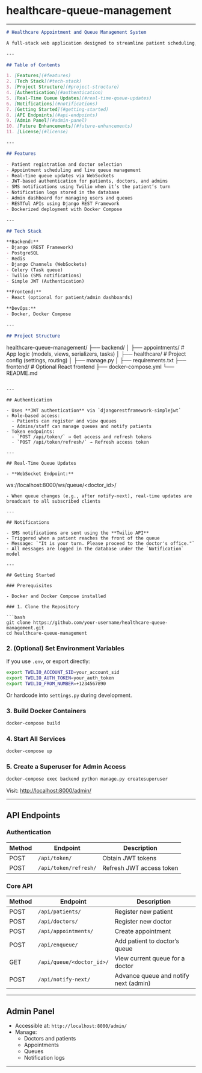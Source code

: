 # healthcare-queue-management

---

```markdown
# Healthcare Appointment and Queue Management System

A full-stack web application designed to streamline patient scheduling, real-time queue updates, and automated notifications in clinics and hospitals.

---

## Table of Contents

1. [Features](#features)  
2. [Tech Stack](#tech-stack)  
3. [Project Structure](#project-structure)  
4. [Authentication](#authentication)  
5. [Real-Time Queue Updates](#real-time-queue-updates)  
6. [Notifications](#notifications)  
7. [Getting Started](#getting-started)  
8. [API Endpoints](#api-endpoints)  
9. [Admin Panel](#admin-panel)  
10. [Future Enhancements](#future-enhancements)  
11. [License](#license)

---

## Features

- Patient registration and doctor selection  
- Appointment scheduling and live queue management  
- Real-time queue updates via WebSockets  
- JWT-based authentication for patients, doctors, and admins  
- SMS notifications using Twilio when it’s the patient’s turn  
- Notification logs stored in the database  
- Admin dashboard for managing users and queues  
- RESTful APIs using Django REST Framework  
- Dockerized deployment with Docker Compose

---

## Tech Stack

**Backend:**
- Django (REST Framework)
- PostgreSQL
- Redis
- Django Channels (WebSockets)
- Celery (Task queue)
- Twilio (SMS notifications)
- Simple JWT (Authentication)

**Frontend:**
- React (optional for patient/admin dashboards)

**DevOps:**
- Docker, Docker Compose

---

## Project Structure

```
healthcare-queue-management/
├── backend/
│   ├── appointments/         # App logic (models, views, serializers, tasks)
│   ├── healthcare/           # Project config (settings, routing)
│   ├── manage.py
│   ├── requirements.txt
├── frontend/                 # Optional React frontend
├── docker-compose.yml
└── README.md
```

---

## Authentication

- Uses **JWT authentication** via `djangorestframework-simplejwt`
- Role-based access:
  - Patients can register and view queues
  - Admins/staff can manage queues and notify patients
- Token endpoints:
  - `POST /api/token/` → Get access and refresh tokens
  - `POST /api/token/refresh/` → Refresh access token

---

## Real-Time Queue Updates

- **WebSocket Endpoint:**
  ```
  ws://localhost:8000/ws/queue/<doctor_id>/
  ```
- When queue changes (e.g., after notify-next), real-time updates are broadcast to all subscribed clients

---

## Notifications

- SMS notifications are sent using the **Twilio API**
- Triggered when a patient reaches the front of the queue
- Message: `"It is your turn. Please proceed to the doctor's office."`
- All messages are logged in the database under the `Notification` model

---

## Getting Started

### Prerequisites

- Docker and Docker Compose installed

### 1. Clone the Repository

```bash
git clone https://github.com/your-username/healthcare-queue-management.git
cd healthcare-queue-management
```

### 2. (Optional) Set Environment Variables

If you use `.env`, or export directly:

```bash
export TWILIO_ACCOUNT_SID=your_account_sid
export TWILIO_AUTH_TOKEN=your_auth_token
export TWILIO_FROM_NUMBER=+1234567890
```

Or hardcode into `settings.py` during development.

### 3. Build Docker Containers

```bash
docker-compose build
```

### 4. Start All Services

```bash
docker-compose up
```

### 5. Create a Superuser for Admin Access

```bash
docker-compose exec backend python manage.py createsuperuser
```

Visit: [http://localhost:8000/admin/](http://localhost:8000/admin/)

---

## API Endpoints

### Authentication

| Method | Endpoint              | Description               |
|--------|-----------------------|---------------------------|
| POST   | `/api/token/`         | Obtain JWT tokens         |
| POST   | `/api/token/refresh/` | Refresh JWT access token  |

### Core API

| Method | Endpoint                       | Description                             |
|--------|--------------------------------|-----------------------------------------|
| POST   | `/api/patients/`               | Register new patient                    |
| POST   | `/api/doctors/`                | Register new doctor                     |
| POST   | `/api/appointments/`           | Create appointment                      |
| POST   | `/api/enqueue/`                | Add patient to doctor’s queue           |
| GET    | `/api/queue/<doctor_id>/`      | View current queue for a doctor         |
| POST   | `/api/notify-next/`            | Advance queue and notify next (admin)   |

---

## Admin Panel

- Accessible at: `http://localhost:8000/admin/`
- Manage:
  - Doctors and patients
  - Appointments
  - Queues
  - Notification logs

---
